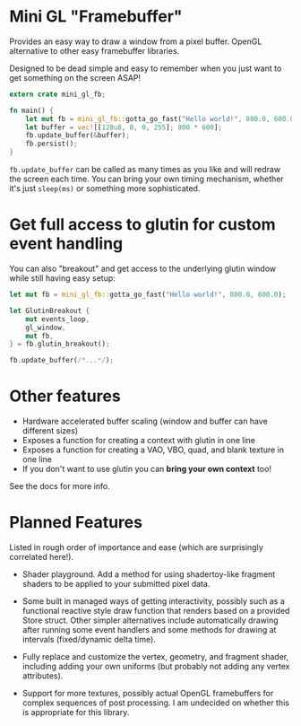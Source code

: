 # Mini GL "Framebuffer"

Provides an easy way to draw a window from a pixel buffer. OpenGL alternative to other
easy framebuffer libraries.

Designed to be dead simple and easy to remember when you just want to get something on the
screen ASAP!

```rust
extern crate mini_gl_fb;

fn main() {
    let mut fb = mini_gl_fb::gotta_go_fast("Hello world!", 800.0, 600.0);
    let buffer = vec![[128u8, 0, 0, 255]; 800 * 600];
    fb.update_buffer(&buffer);
    fb.persist();
}
```

`fb.update_buffer` can be called as many times as you like and will redraw the screen each
time. You can bring your own timing mechanism, whether it's just `sleep(ms)` or something more
sophisticated.

# Get full access to glutin for custom event handling

You can also "breakout" and get access to the underlying glutin window while still having easy
setup:

```rust
let mut fb = mini_gl_fb::gotta_go_fast("Hello world!", 800.0, 600.0);

let GlutinBreakout {
    mut events_loop,
    gl_window,
    mut fb,
} = fb.glutin_breakout();

fb.update_buffer(/*...*/);
```

# Other features

 - Hardware accelerated buffer scaling (window and buffer can have different sizes)
 - Exposes a function for creating a context with glutin in one line
 - Exposes a function for creating a VAO, VBO, quad, and blank texture in one line
 - If you don't want to use glutin you can **bring your own context** too!

See the docs for more info.

# Planned Features

Listed in rough order of importance and ease (which are surprisingly correlated here!).

 - Shader playground. Add a method for using shadertoy-like fragment shaders to be applied to
    your submitted pixel data.

 - Some built in managed ways of getting interactivity, possibly such as a functional reactive
    style draw function that renders based on a provided Store struct. Other simpler
    alternatives include automatically drawing after running some event handlers and some
    methods for drawing at intervals (fixed/dynamic delta time).

 - Fully replace and customize the vertex, geometry, and fragment shader, including adding your
    own uniforms (but probably not adding any vertex attributes).

 - Support for more textures, possibly actual OpenGL framebuffers for complex sequences of
    post processing. I am undecided on whether this is appropriate for this library.
